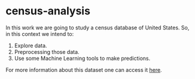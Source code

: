 # census-analysis

In this work we are going to study a census database of United States. So, in this context we intend to:
1) Explore data.
2) Preprocessing those data.
3) Use some Machine Learning tools to make predictions.

For more information about this dataset one can access it [here](https://archive.ics.uci.edu/ml/datasets/Adult).
